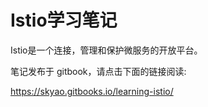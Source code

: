 # Istio学习笔记

Istio是一个连接，管理和保护微服务的开放平台。

笔记发布于 gitbook，请点击下面的链接阅读:

https://skyao.gitbooks.io/learning-istio/
